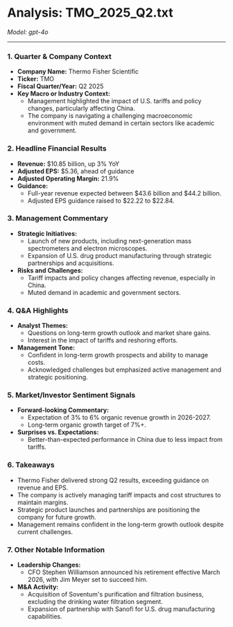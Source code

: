 # Analysis: TMO_2025_Q2.txt

*Model: gpt-4o*

---

### 1. Quarter & Company Context
- **Company Name:** Thermo Fisher Scientific
- **Ticker:** TMO
- **Fiscal Quarter/Year:** Q2 2025
- **Key Macro or Industry Context:**
  - Management highlighted the impact of U.S. tariffs and policy changes, particularly affecting China.
  - The company is navigating a challenging macroeconomic environment with muted demand in certain sectors like academic and government.

### 2. Headline Financial Results
- **Revenue:** $10.85 billion, up 3% YoY
- **Adjusted EPS:** $5.36, ahead of guidance
- **Adjusted Operating Margin:** 21.9%
- **Guidance:**
  - Full-year revenue expected between $43.6 billion and $44.2 billion.
  - Adjusted EPS guidance raised to $22.22 to $22.84.

### 3. Management Commentary
- **Strategic Initiatives:**
  - Launch of new products, including next-generation mass spectrometers and electron microscopes.
  - Expansion of U.S. drug product manufacturing through strategic partnerships and acquisitions.
- **Risks and Challenges:**
  - Tariff impacts and policy changes affecting revenue, especially in China.
  - Muted demand in academic and government sectors.

### 4. Q&A Highlights
- **Analyst Themes:**
  - Questions on long-term growth outlook and market share gains.
  - Interest in the impact of tariffs and reshoring efforts.
- **Management Tone:**
  - Confident in long-term growth prospects and ability to manage costs.
  - Acknowledged challenges but emphasized active management and strategic positioning.

### 5. Market/Investor Sentiment Signals
- **Forward-looking Commentary:**
  - Expectation of 3% to 6% organic revenue growth in 2026-2027.
  - Long-term organic growth target of 7%+.
- **Surprises vs. Expectations:**
  - Better-than-expected performance in China due to less impact from tariffs.

### 6. Takeaways
- Thermo Fisher delivered strong Q2 results, exceeding guidance on revenue and EPS.
- The company is actively managing tariff impacts and cost structures to maintain margins.
- Strategic product launches and partnerships are positioning the company for future growth.
- Management remains confident in the long-term growth outlook despite current challenges.

### 7. Other Notable Information
- **Leadership Changes:**
  - CFO Stephen Williamson announced his retirement effective March 2026, with Jim Meyer set to succeed him.
- **M&A Activity:**
  - Acquisition of Soventum's purification and filtration business, excluding the drinking water filtration segment.
  - Expansion of partnership with Sanofi for U.S. drug manufacturing capabilities.